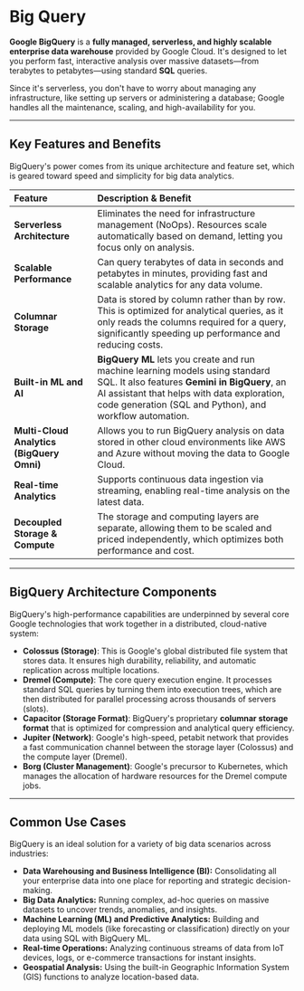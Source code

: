 # Big Query

**Google BigQuery** is a **fully managed, serverless, and highly scalable enterprise data warehouse** provided by Google Cloud. It's designed to let you perform fast, interactive analysis over massive datasets—from terabytes to petabytes—using standard **SQL** queries.

Since it's serverless, you don't have to worry about managing any infrastructure, like setting up servers or administering a database; Google handles all the maintenance, scaling, and high-availability for you.

---

## Key Features and Benefits

BigQuery's power comes from its unique architecture and feature set, which is geared toward speed and simplicity for big data analytics.

| Feature | Description & Benefit |
| :--- | :--- |
| **Serverless Architecture** | Eliminates the need for infrastructure management (NoOps). Resources scale automatically based on demand, letting you focus only on analysis. |
| **Scalable Performance** | Can query terabytes of data in seconds and petabytes in minutes, providing fast and scalable analytics for any data volume. |
| **Columnar Storage** | Data is stored by column rather than by row. This is optimized for analytical queries, as it only reads the columns required for a query, significantly speeding up performance and reducing costs. |
| **Built-in ML and AI** | **BigQuery ML** lets you create and run machine learning models using standard SQL. It also features **Gemini in BigQuery**, an AI assistant that helps with data exploration, code generation (SQL and Python), and workflow automation. |
| **Multi-Cloud Analytics (BigQuery Omni)** | Allows you to run BigQuery analysis on data stored in other cloud environments like AWS and Azure without moving the data to Google Cloud. |
| **Real-time Analytics** | Supports continuous data ingestion via streaming, enabling real-time analysis on the latest data. |
| **Decoupled Storage & Compute** | The storage and computing layers are separate, allowing them to be scaled and priced independently, which optimizes both performance and cost. |

---

## BigQuery Architecture Components

BigQuery's high-performance capabilities are underpinned by several core Google technologies that work together in a distributed, cloud-native system:

* **Colossus (Storage)**: This is Google's global distributed file system that stores data. It ensures high durability, reliability, and automatic replication across multiple locations.
* **Dremel (Compute)**: The core query execution engine. It processes standard SQL queries by turning them into execution trees, which are then distributed for parallel processing across thousands of servers (slots).
* **Capacitor (Storage Format)**: BigQuery's proprietary **columnar storage format** that is optimized for compression and analytical query efficiency.
* **Jupiter (Network)**: Google's high-speed, petabit network that provides a fast communication channel between the storage layer (Colossus) and the compute layer (Dremel).
* **Borg (Cluster Management)**: Google's precursor to Kubernetes, which manages the allocation of hardware resources for the Dremel compute jobs.

---

## Common Use Cases

BigQuery is an ideal solution for a variety of big data scenarios across industries:

* **Data Warehousing and Business Intelligence (BI):** Consolidating all your enterprise data into one place for reporting and strategic decision-making.
* **Big Data Analytics:** Running complex, ad-hoc queries on massive datasets to uncover trends, anomalies, and insights.
* **Machine Learning (ML) and Predictive Analytics:** Building and deploying ML models (like forecasting or classification) directly on your data using SQL with BigQuery ML.
* **Real-time Operations:** Analyzing continuous streams of data from IoT devices, logs, or e-commerce transactions for instant insights.
* **Geospatial Analysis:** Using the built-in Geographic Information System (GIS) functions to analyze location-based data.